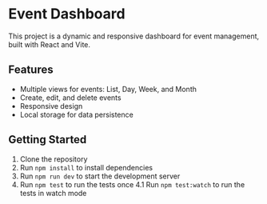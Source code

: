 # Event Dashboard

This project is a dynamic and responsive dashboard for event management, built with React and Vite.

## Features

- Multiple views for events: List, Day, Week, and Month
- Create, edit, and delete events
- Responsive design
- Local storage for data persistence

## Getting Started

1. Clone the repository
2. Run `npm install` to install dependencies
3. Run `npm run dev` to start the development server
4. Run `npm test` to run the tests once
   4.1 Run `npm test:watch` to run the tests in watch mode
